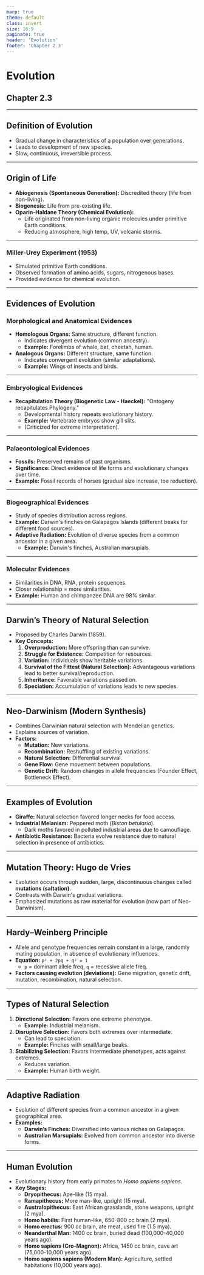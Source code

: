 ```yaml
---
marp: true
theme: default
class: invert
size: 16:9
paginate: true
header: 'Evolution'
footer: 'Chapter 2.3'
---
```


# Evolution

## Chapter 2.3

---

## Definition of Evolution

*   Gradual change in characteristics of a population over generations.
*   Leads to development of new species.
*   Slow, continuous, irreversible process.

---

## Origin of Life

*   **Abiogenesis (Spontaneous Generation):** Discredited theory (life from non-living).
*   **Biogenesis:** Life from pre-existing life.
*   **Oparin-Haldane Theory (Chemical Evolution):**
    *   Life originated from non-living organic molecules under primitive Earth conditions.
    *   Reducing atmosphere, high temp, UV, volcanic storms.

---

### Miller-Urey Experiment (1953)

*   Simulated primitive Earth conditions.
*   Observed formation of amino acids, sugars, nitrogenous bases.
*   Provided evidence for chemical evolution.

---

## Evidences of Evolution

### Morphological and Anatomical Evidences

*   **Homologous Organs:** Same structure, different function.
    *   Indicates divergent evolution (common ancestry).
    *   **Example:** Forelimbs of whale, bat, cheetah, human.
*   **Analogous Organs:** Different structure, same function.
    *   Indicates convergent evolution (similar adaptations).
    *   **Example:** Wings of insects and birds.

---

### Embryological Evidences

*   **Recapitulation Theory (Biogenetic Law - Haeckel):** "Ontogeny recapitulates Phylogeny."
    *   Developmental history repeats evolutionary history.
    *   **Example:** Vertebrate embryos show gill slits.
    *   (Criticized for extreme interpretation).

---

### Palaeontological Evidences

*   **Fossils:** Preserved remains of past organisms.
*   **Significance:** Direct evidence of life forms and evolutionary changes over time.
*   **Example:** Fossil records of horses (gradual size increase, toe reduction).

---

### Biogeographical Evidences

*   Study of species distribution across regions.
*   **Example:** Darwin's finches on Galapagos Islands (different beaks for different food sources).
*   **Adaptive Radiation:** Evolution of diverse species from a common ancestor in a given area.
    *   **Example:** Darwin's finches, Australian marsupials.

---

### Molecular Evidences

*   Similarities in DNA, RNA, protein sequences.
*   Closer relationship = more similarities.
*   **Example:** Human and chimpanzee DNA are 98% similar.

---

## Darwin’s Theory of Natural Selection

*   Proposed by Charles Darwin (1859).
*   **Key Concepts:**
    1.  **Overproduction:** More offspring than can survive.
    2.  **Struggle for Existence:** Competition for resources.
    3.  **Variation:** Individuals show heritable variations.
    4.  **Survival of the Fittest (Natural Selection):** Advantageous variations lead to better survival/reproduction.
    5.  **Inheritance:** Favorable variations passed on.
    6.  **Speciation:** Accumulation of variations leads to new species.

---

## Neo-Darwinism (Modern Synthesis)

*   Combines Darwinian natural selection with Mendelian genetics.
*   Explains sources of variation.
*   **Factors:**
    *   **Mutation:** New variations.
    *   **Recombination:** Reshuffling of existing variations.
    *   **Natural Selection:** Differential survival.
    *   **Gene Flow:** Gene movement between populations.
    *   **Genetic Drift:** Random changes in allele frequencies (Founder Effect, Bottleneck Effect).

---

## Examples of Evolution

*   **Giraffe:** Natural selection favored longer necks for food access.
*   **Industrial Melanism:** Peppered moth (*Biston betularia*).
    *   Dark moths favored in polluted industrial areas due to camouflage.
*   **Antibiotic Resistance:** Bacteria evolve resistance due to natural selection in presence of antibiotics.

---

## Mutation Theory: Hugo de Vries

*   Evolution occurs through sudden, large, discontinuous changes called **mutations (saltation)**.
*   Contrasts with Darwin's gradual variations.
*   Emphasized mutations as raw material for evolution (now part of Neo-Darwinism).

---

## Hardy–Weinberg Principle

*   Allele and genotype frequencies remain constant in a large, randomly mating population, in absence of evolutionary influences.
*   **Equation:** `p² + 2pq + q² = 1`
    *   `p` = dominant allele freq, `q` = recessive allele freq.
*   **Factors causing evolution (deviations):** Gene migration, genetic drift, mutation, recombination, natural selection.

---

## Types of Natural Selection

1.  **Directional Selection:** Favors one extreme phenotype.
    *   **Example:** Industrial melanism.
2.  **Disruptive Selection:** Favors both extremes over intermediate.
    *   Can lead to speciation.
    *   **Example:** Finches with small/large beaks.
3.  **Stabilizing Selection:** Favors intermediate phenotypes, acts against extremes.
    *   Reduces variation.
    *   **Example:** Human birth weight.

---

## Adaptive Radiation

*   Evolution of different species from a common ancestor in a given geographical area.
*   **Examples:**
    *   **Darwin’s Finches:** Diversified into various niches on Galapagos.
    *   **Australian Marsupials:** Evolved from common ancestor into diverse forms.

---

## Human Evolution

*   Evolutionary history from early primates to *Homo sapiens sapiens*.
*   **Key Stages:**
    *   **Dryopithecus:** Ape-like (15 mya).
    *   **Ramapithecus:** More man-like, upright (15 mya).
    *   **Australopithecus:** East African grasslands, stone weapons, upright (2 mya).
    *   **Homo habilis:** First human-like, 650-800 cc brain (2 mya).
    *   **Homo erectus:** 900 cc brain, ate meat, used fire (1.5 mya).
    *   **Neanderthal Man:** 1400 cc brain, buried dead (100,000-40,000 years ago).
    *   **Homo sapiens (Cro-Magnon):** Africa, 1450 cc brain, cave art (75,000-10,000 years ago).
    *   **Homo sapiens sapiens (Modern Man):** Agriculture, settled habitations (10,000 years ago).

